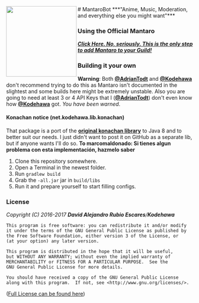 <img align="left" src="https://i.imgur.com/P7ra93n.png" height="190" width="190">
# MantaroBot
***"Anime, Music, Moderation, and everything else you might want"***

### Using the Official Mantaro
[***Click Here. No, seriously. This is the only step to add Mantaro to your Guild!***](https://is.gd/mantaro)

### Building it your own
**Warning**: Both [**@AdrianTodt**](https://github.com/adriantodt) and [**@Kodehawa**](https://github.com/Kodehawa)
don't recommend trying to do this as Mantaro isn't documented in the slightest and some builds here might be extremely unstable.
Also you are going to need at least 3 or 4 API Keys that I ([**@AdrianTodt**](https://github.com/adriantodt))
don't even know how [**@Kodehawa**](https://github.com/Kodehawa) got. _You have been warned_.

#### Konachan notice (net.kodehawa.lib.konachan)
That package is a port of the [**original konachan library**](https://github.com/Mxrck/KonachanLib) to Java 8 and to better suit our needs. I just didn't want to post it on GitHub as a separate lib, but if anyone wants I'll do so.
**To marcomaldonado: Si tienes algun problema con esta implementación, hazmelo saber**

1. Clone this repository somewhere.
2. Open a Terminal in the newest folder.
3. Run `gradlew build`
4. Grab the `-all.jar` jar in `build/libs`
5. Run it and prepare yourself to start filling configs.

### License
_Copyright (C) 2016-2017 **David Alejandro Rubio Escares**/**Kodehawa**_

    This program is free software: you can redistribute it and/or modify
    it under the terms of the GNU General Public License as published by
    the Free Software Foundation, either version 3 of the License, or
    (at your option) any later version.

    This program is distributed in the hope that it will be useful,
    but WITHOUT ANY WARRANTY; without even the implied warranty of
    MERCHANTABILITY or FITNESS FOR A PARTICULAR PURPOSE.  See the
    GNU General Public License for more details.

    You should have received a copy of the GNU General Public License
    along with this program.  If not, see <http://www.gnu.org/licenses/>.

([Full License can be found here](https://github.com/Kodehawa/MantaroBot/blob/master/LICENSE))

